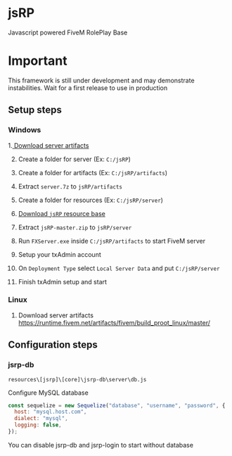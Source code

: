 # jsRP

Javascript powered FiveM RolePlay Base

# Important

This framework is still under development and may demonstrate instabilities. Wait for a first release to use in production

## Setup steps

### Windows

1.[ Download server artifacts](https://runtime.fivem.net/artifacts/fivem/build_server_windows/)

2. Create a folder for server (Ex: `C:/jsRP`)

3. Create a folder for artifacts (Ex: `C:/jsRP/artifacts`)

4. Extract `server.7z` to `jsRP/artifacts`

5. Create a folder for resources (Ex: `C:/jsRP/server`)

6. [Download `jsRP` resource base](https://github.com/FlokiTV/jsRP/archive/refs/heads/master.zip)

7. Extract `jsRP-master.zip` to `jsRP/server`

8. Run `FXServer.exe` inside `C:/jsRP/artifacts` to start FiveM server

9. Setup your txAdmin account

10. On `Deployment Type` select `Local Server Data` and put `C:/jsRP/server`

11. Finish txAdmin setup and start

### Linux

1. Download server artifacts https://runtime.fivem.net/artifacts/fivem/build_proot_linux/master/

## Configuration steps

### jsrp-db

`resources\[jsrp]\[core]\jsrp-db\server\db.js`

Configure MySQL database

```js
const sequelize = new Sequelize("database", "username", "password", {
  host: "mysql.host.com",
  dialect: "mysql",
  logging: false,
});
```

You can disable jsrp-db and jsrp-login to start without database
